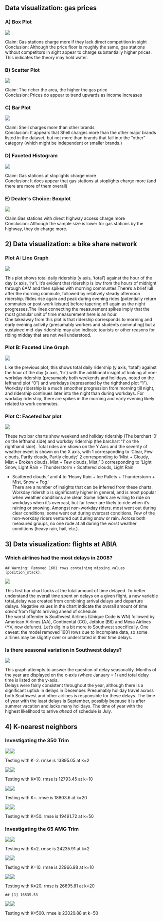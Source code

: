 ## Data visualization: gas prices

### A) Box Plot

![](Walter-Gray-Exercise-1_files/figure-markdown_strict/unnamed-chunk-1-1.png)

Claim: Gas stations charge more if they lack direct competition in
sight  
Conclusion: Although the price floor is roughly the same, gas stations
without competitors in sight appear to charge substantially higher
prices. This indicates the theory may hold water.

### B) Scatter Plot

![](Walter-Gray-Exercise-1_files/figure-markdown_strict/unnamed-chunk-2-1.png)

Claim: The richer the area, the higher the gas price  
Conclusion: Prices do appear to trend upwards as income increases

### C) Bar Plot

![](Walter-Gray-Exercise-1_files/figure-markdown_strict/unnamed-chunk-3-1.png)

Claim: Shell charges more than other brands  
Conclusion: It appears that Shell charges more than the other major
brands listed in the dataset, but not more than brands that fall into
the “other” category (which might be independent or smaller brands.)

### D) Faceted Histogram

![](Walter-Gray-Exercise-1_files/figure-markdown_strict/unnamed-chunk-4-1.png)

Claim: Gas stations at stoplights charge more  
Conclusion: It does appear that gas stations at stoplights charge more
(and there are more of them overall)

### E) Dealer’s Choice: Boxplot

![](Walter-Gray-Exercise-1_files/figure-markdown_strict/unnamed-chunk-5-1.png)

Claim:Gas stations with direct highway access charge more  
Conclusion: Although the sample size is lower for gas stations by the
highway, they do charge more.

## 2) Data visualization: a bike share network

### Plot A: Line Graph

![](Walter-Gray-Exercise-1_files/figure-markdown_strict/unnamed-chunk-6-1.png)

This plot shows total daily ridership (y axis, ‘total’) against the hour
of the day (x axis, ‘hr’). It’s evident that ridership is low from the
hours of midnight through 6AM and then spikes with morning
communtes.There’s a brief lull after the morning commute, followed by
relatively steady afternoon ridership. Rides rise again and peak during
evening rides (potentially return commutes or post-work leisure) before
tapering off again as the night progresses.The lines connecting the
measurement spikes imply that the most granular unit of time measurement
here is an hour.  
One takeaway from this plot is that ridership corresponds to morning and
early evening activity (presumably workers and students commuting) but a
sustained mid-day ridership may also indicate tourists or other reasons
for riding midday that are not well understood.

### Plot B: Faceted Line Graph

![](Walter-Gray-Exercise-1_files/figure-markdown_strict/unnamed-chunk-7-1.png)

Like the previous plot, this shows total daily ridership (y axis,
‘total’) against the hour of the day (x axis, ‘hr’) with the additional
insight of looking at non-workday ridership (presumably both weekends
and holidays, noted on the lefthand plot “0”) and workdays (represented
by the righthand plot “1”).  
Workday ridership is a much smoother progression from morning till
night, and ridership continues later into the night than during
workdays. For workday ridership, there are spikes in the morning and
early evening likely related to work commutes.

### Plot C: Faceted bar plot

![](Walter-Gray-Exercise-1_files/figure-markdown_strict/unnamed-chunk-8-1.png)

These two bar charts show weekend and holiday ridership (The barchart
‘0’ on the lefthand side) and workday ridership (the barchart ‘1’ on the
righthand side). Total rides are shown on the Y Axis and the severity of
weather event is shown on the X axis, with 1 corresponding to ‘Clear,
Few clouds, Partly cloudy, Partly cloudy;’ 2 corresponding to ‘Mist +
Cloudy, Mist + Broken clouds, Mist + Few clouds, Mist;’ 3 corresponding
to ‘Light Snow, Light Rain + Thunderstorm + Scattered clouds, Light Rain
+ Scattered clouds;’ and 4 to ‘Heavy Rain + Ice Pallets + Thunderstorm +
Mist, Snow + Fog.’  
There are a number of insights that can be inferred from these charts.
Workday ridership is significantly higher in general, and is most
popular when weather conditions are clear. Some riders are willing to
ride on workdays when it’s overcast, but far fewer are likely to ride
when it’s raining or snowing. Amongst non-workday riders, most went out
during clear conditions; some went out during overcast conditions. Few
of the non-workday riders ventured out during snow or rain. Across both
measured groups, no one rode at all during the worst weather conditions
(heavy rain, hail, etc.).

## 3) Data visualization: flights at ABIA

### Which airlines had the most delays in 2008?

    ## Warning: Removed 1601 rows containing missing values (position_stack).

![](Walter-Gray-Exercise-1_files/figure-markdown_strict/unnamed-chunk-9-1.png)

This first bar chart looks at the total amount of time delayed. To
better understand the overall time spent on delays on a given flight, a
new variable total\_delay was created from combining arrival delays and
departure delays. Negative values in the chart indicate the overall
amount of time *saved* from flights arriving ahead of schedule.  
The worst offender is Southwest Airlines (Unique Code is WN) followed by
American Airlines (AA), Continental (CO), Jetblue (B6) and Mesa Airlines
(YV, now defunct). Let’s dig in a bit more to Southwest specifically.
One caveat: the model removed 1601 rows due to incomplete data, so some
airlines may be slightly over or understated in their time delays.

### Is there seasonal variation in Southwest delays?

![](Walter-Gray-Exercise-1_files/figure-markdown_strict/unnamed-chunk-10-1.png)

This graph attempts to answer the question of delay seasonality. Months
of the year are displayed on the x-axis (where January = 1) and total
delay time is listed on the y-axis.  
Delays were fairly consistent throughout the year, although there is a
significant uptick in delays in December. Presumably holiday travel
across both Southwest and other airlines is responsible for these
delays. The time of year with the least delays is September, possibly
because it is after summer vacation and lacks many holidays. The time of
year with the highest likelihood to arrive *ahead* of schedule is July.

## 4) K-nearest neighbors

### Investigating the 350 Trim

![](Walter-Gray-Exercise-1_files/figure-markdown_strict/unnamed-chunk-11-1.png)![](Walter-Gray-Exercise-1_files/figure-markdown_strict/unnamed-chunk-11-2.png)

Testing with K=2. rmse is 13895.05 at k=2

![](Walter-Gray-Exercise-1_files/figure-markdown_strict/unnamed-chunk-12-1.png)![](Walter-Gray-Exercise-1_files/figure-markdown_strict/unnamed-chunk-12-2.png)

Testing with K=10. rmse is 12793.45 at k=10

![](Walter-Gray-Exercise-1_files/figure-markdown_strict/unnamed-chunk-13-1.png)![](Walter-Gray-Exercise-1_files/figure-markdown_strict/unnamed-chunk-13-2.png)

Testing with K=. rmse is 18803.6 at k=20

![](Walter-Gray-Exercise-1_files/figure-markdown_strict/unnamed-chunk-14-1.png)![](Walter-Gray-Exercise-1_files/figure-markdown_strict/unnamed-chunk-14-2.png)

Testing with K=50. rmse is 19491.72 at k=50

### Investigating the 65 AMG Trim

![](Walter-Gray-Exercise-1_files/figure-markdown_strict/unnamed-chunk-15-1.png)![](Walter-Gray-Exercise-1_files/figure-markdown_strict/unnamed-chunk-15-2.png)

Testing with K=2. rmse is 24235.91 at k=2

![](Walter-Gray-Exercise-1_files/figure-markdown_strict/unnamed-chunk-16-1.png)![](Walter-Gray-Exercise-1_files/figure-markdown_strict/unnamed-chunk-16-2.png)

Testing with K=10. rmse is 22966.98 at k=10

![](Walter-Gray-Exercise-1_files/figure-markdown_strict/unnamed-chunk-17-1.png)![](Walter-Gray-Exercise-1_files/figure-markdown_strict/unnamed-chunk-17-2.png)

Testing with K=20. rmse is 26695.81 at k=20

    ## [1] 16535.53

![](Walter-Gray-Exercise-1_files/figure-markdown_strict/unnamed-chunk-18-1.png)![](Walter-Gray-Exercise-1_files/figure-markdown_strict/unnamed-chunk-18-2.png)

Testing with K=500. rmse is 23020.88 at k=50
